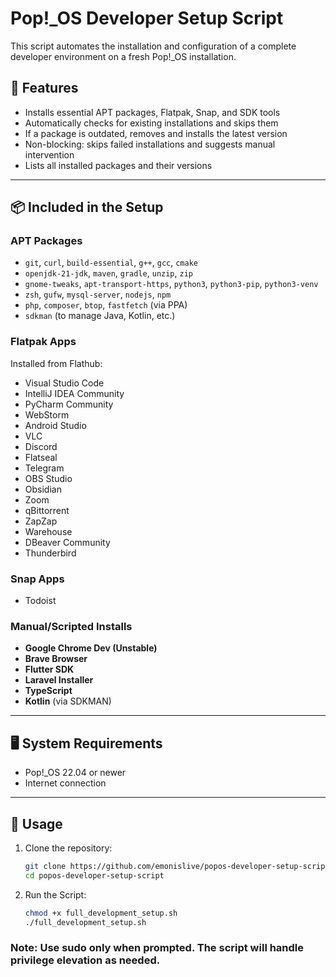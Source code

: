 # Pop!_OS Developer Setup Script

This script automates the installation and configuration of a complete developer environment on a fresh Pop!_OS installation.

## 🔧 Features

- Installs essential APT packages, Flatpak, Snap, and SDK tools
- Automatically checks for existing installations and skips them
- If a package is outdated, removes and installs the latest version
- Non-blocking: skips failed installations and suggests manual intervention
- Lists all installed packages and their versions

---

## 📦 Included in the Setup

### APT Packages

- `git`, `curl`, `build-essential`, `g++`, `gcc`, `cmake`
- `openjdk-21-jdk`, `maven`, `gradle`, `unzip`, `zip`
- `gnome-tweaks`, `apt-transport-https`, `python3`, `python3-pip`, `python3-venv`
- `zsh`, `gufw`, `mysql-server`, `nodejs`, `npm`
- `php`, `composer`, `btop`, `fastfetch` (via PPA)
- `sdkman` (to manage Java, Kotlin, etc.)

### Flatpak Apps

Installed from Flathub:
- Visual Studio Code
- IntelliJ IDEA Community
- PyCharm Community
- WebStorm
- Android Studio
- VLC
- Discord
- Flatseal
- Telegram
- OBS Studio
- Obsidian
- Zoom
- qBittorrent
- ZapZap
- Warehouse
- DBeaver Community
- Thunderbird

### Snap Apps

- Todoist

### Manual/Scripted Installs

- **Google Chrome Dev (Unstable)**
- **Brave Browser**
- **Flutter SDK**
- **Laravel Installer**
- **TypeScript**
- **Kotlin** (via SDKMAN)

---

## 🖥️ System Requirements

- Pop!_OS 22.04 or newer
- Internet connection

---

## 📜 Usage

1. Clone the repository:
   ```bash
   git clone https://github.com/emonislive/popos-developer-setup-script.git
   cd popos-developer-setup-script
   ```
2. Run the Script:
   ```bash
   chmod +x full_development_setup.sh
   ./full_development_setup.sh
   ```
### Note: Use sudo only when prompted. The script will handle privilege elevation as needed.
